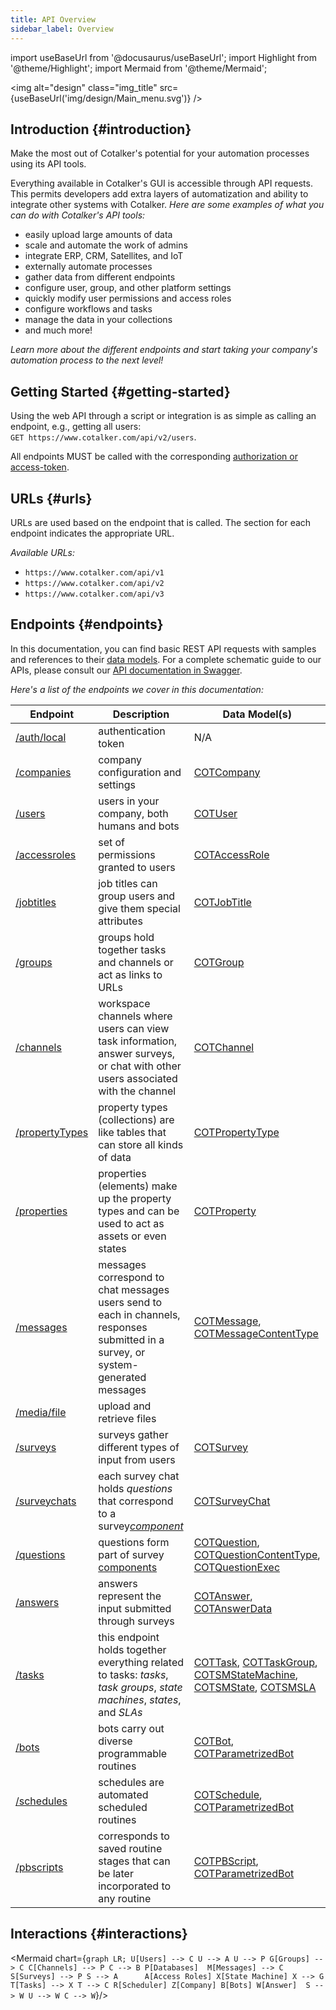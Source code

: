 ```yaml
---
title: API Overview
sidebar_label: Overview
---
```

import useBaseUrl from '@docusaurus/useBaseUrl';
import Highlight from '@theme/Highlight';
import Mermaid from '@theme/Mermaid';

<img alt="design" class="img_title" src={useBaseUrl('img/design/Main_menu.svg')} />
<br/>

## Introduction {#introduction}

<span className="hero__subtitle">Make the most out of Cotalker's potential for your automation processes using its API tools.</span>

Everything available in Cotalker's GUI is accessible through API requests. This permits developers add extra layers of automatization and ability to integrate other systems with Cotalker.
_Here are some examples of what you can do with Cotalker's API tools:_
- easily upload large amounts of data
- scale and automate the work of admins
- integrate ERP, CRM, Satellites, and IoT
- externally automate processes
- gather data from different endpoints
- configure user, group, and other platform settings
- quickly modify user permissions and access roles
- configure workflows and tasks
- manage the data in your collections
- and much more!

_Learn more about the different endpoints and start taking your company's automation process to the next level!_

## Getting Started {#getting-started}

Using the web API through a script or integration is as simple as calling an endpoint, e.g., getting all users:  
`GET https://www.cotalker.com/api/v2/users`.

All endpoints MUST be called with the corresponding [authorization or access-token](/docs/documentation/api/auth).

## URLs {#urls}
URLs are used based on the endpoint that is called. The section for each endpoint indicates the appropriate URL.  

_Available URLs:_
- `https://www.cotalker.com/api/v1`
- `https://www.cotalker.com/api/v2`
- `https://www.cotalker.com/api/v3`

## Endpoints {#endpoints}
In this documentation, you can find basic REST API requests with samples and references to their [data models](/docs/documentation/models/overview_model). For a complete schematic guide to our APIs, please consult our [API documentation in Swagger](https://www.cotalker.com/swagger/core/?key=woubtjf4olr0t4zgutuwn6scbcm6hd3qh1cgl5obmohpbm3mfublnwcvv67lodgjvd3h86s9ppshtvmf95gepsqh6nizq9liu7f#/).

_Here's a list of the endpoints we cover in this documentation:_

Endpoint | Description | Data Model(s)
--- | --- | ---
[/auth/local](/docs/documentation/api/auth) | authentication token | N/A
[/companies](/docs/documentation/api/company) | company configuration and settings | [COTCompany](/docs/documentation/models/model_company)
[/users](/docs/documentation/api/users/users) | users in your company, both humans and bots | [COTUser](/docs/documentation/models/users/model_users)
[/accessroles](/docs/documentation/api/users/accessroles) | set of permissions granted to users | [COTAccessRole](/docs/documentation/models/users/model_accessroles)
[/jobtitles](/docs/documentation/api/users/jobtitles) | job titles can group users and give them special attributes | [COTJobTitle](/docs/documentation/models/users/model_jobtitles)
[/groups](/docs/documentation/api/communication/groups) | groups hold together tasks and channels or act as links to URLs | [COTGroup](/docs/documentation/models/communication/model_groups)
[/channels](/docs/documentation/api/communication/channels) | workspace channels where users can view task information, answer surveys, or chat with other users associated with the channel | [COTChannel](/docs/documentation/models/communication/model_channels)
[/propertyTypes](/docs/documentation/api/databases/property_types) | property types (collections) are like tables that can store all kinds of data | [COTPropertyType](/docs/documentation/models/databases/model_propertytypes)
[/properties](/docs/documentation/api/databases/properties) | properties (elements) make up the property types and can be used to act as assets or even states | [COTProperty](/docs/documentation/models/databases/model_properties)
[/messages](/docs/documentation/api/communication/messages) | messages correspond to chat messages users send to each in channels, responses submitted in a survey, or system-generated messages | [COTMessage](/docs/documentation/models/communication/model_messages), [COTMessageContentType](/docs/documentation/models/communication/model_messageContent)
[/media/file](/docs/documentation/api/communication/files) | upload and retrieve files |
[/surveys](/docs/documentation/api/surveys/surveys) | surveys gather different types of input from users | [COTSurvey](/docs/documentation/models/surveys/model_surveys)
[/surveychats](/docs/documentation/api/surveys/survey_chats) | each survey chat holds _questions_ that correspond to a survey[_component_](/docs/documentation/admin/survey/survey_overview#form-components) | [COTSurveyChat](/docs/documentation/models/surveys/model_surveychats)
[/questions](/docs/documentation/api/surveys/questions) | questions form part of survey [components](/docs/documentation/admin/survey/survey_overview#form-components) | [COTQuestion](/docs/documentation/models/surveys/model_questions), [COTQuestionContentType](/docs/documentation/models/surveys/model_questionContentType), [COTQuestionExec](/docs/documentation/models/surveys/model_questionExec)
[/answers](/docs/documentation/api/surveys/answers) | answers represent the input submitted through surveys | [COTAnswer](/docs/documentation/models/surveys/model_answers), [COTAnswerData](/docs/documentation/models/surveys/model_answer_data)
[/tasks](/docs/documentation/api/tasks/tasks) | this endpoint holds together everything related to tasks: _tasks_, _task groups_, _state machines_, _states_, and _SLAs_ | [COTTask](/docs/documentation/models/tasks/model_tasks), [COTTaskGroup](/docs/documentation/models/tasks/model_taskgroup), [COTSMStateMachine](/docs/documentation/models/tasks/model_statemachine), [COTSMState](/docs/documentation/models/tasks/model_state), [COTSMSLA](/docs/documentation/models/tasks/model_sla)
[/bots](/docs/documentation/api/automations/bots) | bots carry out diverse programmable routines | [COTBot](/docs/documentation/models/automations/model_bots), [COTParametrizedBot](/docs/documentation/models/automations/model_parametrizedbot)
[/schedules](/docs/documentation/api/automations/scheduler) | schedules are automated scheduled routines | [COTSchedule](/docs/documentation/models/automations/model_scheduler), [COTParametrizedBot](/docs/documentation/models/automations/model_parametrizedbot)
[/pbscripts](/docs/documentation/api/automations/pbscripts) | corresponds to saved routine stages that can be later incorporated to any routine | [COTPBScript](/docs/documentation/models/automations/model_pbscripts), [COTParametrizedBot](/docs/documentation/models/automations/model_parametrizedbot)



## Interactions {#interactions}

<Mermaid chart={`
	graph LR;
        U[Users] --> C
        U --> A
        U --> P
        G[Groups] --> C
        C[Channels] --> P
        C --> B
        P[Databases] 
        M[Messages] --> C
        S[Surveys] --> P
        S --> A     
        A[Access Roles]
        X[State Machine]
        X --> G
        T[Tasks] --> X
        T --> C
        R[Scheduler]
        Z[Company]
        B[Bots]
        W[Answer] 
        S --> W
        U --> W
        C --> W
`}/>
